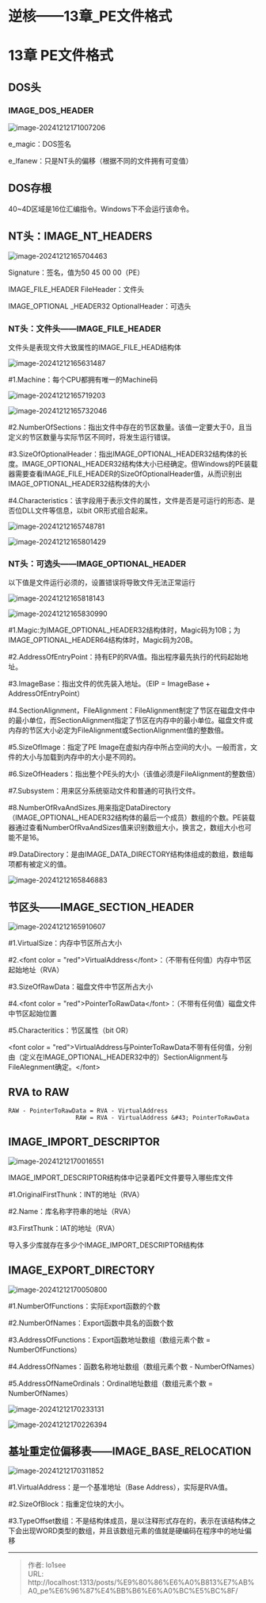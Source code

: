 # 逆核——13章_PE文件格式


# **13章  PE文件格式**

## **DOS头**

### **IMAGE_DOS_HEADER**

![image-20241212171007206](https://cdn.jsdelivr.net/gh/lo1see/Picturebed@main/img/image-20241212171007206.png)

e_magic：DOS签名

e_lfanew：只是NT头的偏移（根据不同的文件拥有可变值）

## **DOS存根**

40~4D区域是16位汇编指令。Windows下不会运行该命令。

## **NT头**：IMAGE_NT_HEADERS

![image-20241212165704463](https://cdn.jsdelivr.net/gh/lo1see/Picturebed@main/img/image-20241212165704463.png)

Signature：签名，值为50 45 00 00（PE）

IMAGE_FILE_HEADER FileHeader：文件头

IMAGE_OPTIONAL _HEADER32 OptionalHeader：可选头

### **NT头：文件头**——IMAGE_FILE_HEADER

文件头是表现文件大致属性的IMAGE_FILE_HEAD结构体

![image-20241212165631487](https://cdn.jsdelivr.net/gh/lo1see/Picturebed@main/img/image-20241212165631487.png)

\#1.Machine：每个CPU都拥有唯一的Machine码

![image-20241212165719203](https://cdn.jsdelivr.net/gh/lo1see/Picturebed@main/img/image-20241212165719203.png)

![image-20241212165732046](https://cdn.jsdelivr.net/gh/lo1see/Picturebed@main/img/image-20241212165732046.png)

\#2.NumberOfSections：指出文件中存在的节区数量。该值一定要大于0，且当定义的节区数量与实际节区不同时，将发生运行错误。

\#3.SizeOfOptionalHeader：指出IMAGE_OPTIONAL_HEADER32结构体的长度。IMAGE_OPTIONAL_HEADER32结构体大小已经确定。但Windows的PE装载器需要查看IMAGE_FILE_HEADER的SizeOfOptionalHeader值，从而识别出IMAGE_OPTIONAL_HEADER32结构体的大小

\#4.Characteristics：该字段用于表示文件的属性，文件是否是可运行的形态、是否位DLL文件等信息，以bit OR形式组合起来。

![image-20241212165748781](https://cdn.jsdelivr.net/gh/lo1see/Picturebed@main/img/image-20241212165748781.png)

![image-20241212165801429](https://cdn.jsdelivr.net/gh/lo1see/Picturebed@main/img/image-20241212165801429.png)

### **NT头：可选头**——IMAGE_OPTIONAL_HEADER

以下值是文件运行必须的，设置错误将导致文件无法正常运行

![image-20241212165818143](https://cdn.jsdelivr.net/gh/lo1see/Picturebed@main/img/image-20241212165818143.png)

![image-20241212165830990](https://cdn.jsdelivr.net/gh/lo1see/Picturebed@main/img/image-20241212165830990.png)

\#1.Magic:为IMAGE_OPTIONAL_HEADER32结构体时，Magic码为10B；为IMAGE_OPTIONAL_HEADER64结构体时，Magic码为20B。

\#2.AddressOfEntryPoint：持有EP的RVA值。指出程序最先执行的代码起始地址。

\#3.ImageBase：指出文件的优先装入地址。（EIP = ImageBase &#43; AddressOfEntryPoint）

\#4.SectionAlignment，FileAlignment：FileAlignment制定了节区在磁盘文件中的最小单位，而SectionAlignment指定了节区在内存中的最小单位。磁盘文件或内存的节区大小必定为FileAlignment或SectionAlignment值的整数倍。

\#5.SizeOfImage：指定了PE Image在虚拟内存中所占空间的大小。一般而言，文件的大小与加载到内存中的大小是不同的。

\#6.SizeOfHeaders：指出整个PE头的大小（该值必须是FileAlignment的整数倍）

\#7.Subsystem：用来区分系统驱动文件和普通的可执行文件。

\#8.NumberOfRvaAndSizes.用来指定DataDirectory（IMAGE_OPTIONAL_HEADER32结构体的最后一个成员）数组的个数。PE装载器通过查看NumberOfRvaAndSizes值来识别数组大小，换言之，数组大小也可能不是16。

\#9.DataDirectory：是由IMAGE_DATA_DIRECTORY结构体组成的数组，数组每项都有被定义的值。

![image-20241212165846883](https://cdn.jsdelivr.net/gh/lo1see/Picturebed@main/img/image-20241212165846883.png)

## 节区头——IMAGE_SECTION_HEADER

![image-20241212165910607](https://cdn.jsdelivr.net/gh/lo1see/Picturebed@main/img/image-20241212165910607.png)

#1.VirtualSize：内存中节区所占大小

#2.&lt;font color = &#34;red&#34;&gt;VirtualAddress&lt;/font&gt;：（不带有任何值）内存中节区起始地址（RVA）

#3.SizeOfRawData：磁盘文件中节区所占大小

#4.&lt;font color = &#34;red&#34;&gt;PointerToRawData&lt;/font&gt;：（不带有任何值）磁盘文件中节区起始位置

#5.Characteritics：节区属性（bit OR）

&lt;font color = &#34;red&#34;&gt;VirtualAddress与PointerToRawData不带有任何值，分别由（定义在IMAGE_OPTIONAL_HEADER32中的）SectionAlignment与FileAlegnment确定。&lt;/font&gt;

## RVA to RAW

```
RAW - PointerToRawData = RVA - VirtualAddress
                   RAW = RVA - VirtualAddress &#43; PointerToRawData
```



## IMAGE_IMPORT_DESCRIPTOR

![image-20241212170016551](https://cdn.jsdelivr.net/gh/lo1see/Picturebed@main/img/image-20241212170016551.png)

IMAGE_IMPORT_DESCRIPTOR结构体中记录着PE文件要导入哪些库文件

#1.OriginalFirstThunk：INT的地址（RVA）

#2.Name：库名称字符串的地址（RVA）

#3.FirstThunk：IAT的地址（RVA）

导入多少库就存在多少个IMAGE_IMPORT_DESCRIPTOR结构体

## IMAGE_EXPORT_DIRECTORY

![image-20241212170050800](https://cdn.jsdelivr.net/gh/lo1see/Picturebed@main/img/image-20241212170050800.png)

#1.NumberOfFunctions：实际Export函数的个数

#2.NumberOfNames：Export函数中具名的函数个数

#3.AddressOfFunctions：Export函数地址数组（数组元素个数 = NumberOfFunctions）

#4.AddressOfNames：函数名称地址数组（数组元素个数 - NumberOfNames）

#5.AddressOfNameOrdinals：Ordinal地址数组（数组元素个数 = NumberOfNames）

![image-20241212170233131](https://cdn.jsdelivr.net/gh/lo1see/Picturebed@main/img/image-20241212170233131.png)

![image-20241212170226394](https://cdn.jsdelivr.net/gh/lo1see/Picturebed@main/img/image-20241212170226394.png)

## 基址重定位偏移表——IMAGE_BASE_RELOCATION

![image-20241212170311852](https://cdn.jsdelivr.net/gh/lo1see/Picturebed@main/img/image-20241212170311852.png)

#1.VirtualAddress：是一个基准地址（Base Address），实际是RVA值。

#2.SizeOfBlock：指重定位块的大小。

#3.TypeOffset数组：不是结构体成员，是以注释形式存在的，表示在该结构体之下会出现WORD类型的数组，并且该数组元素的值就是硬编码在程序中的地址偏移


---

> 作者: lo1see  
> URL: http://localhost:1313/posts/%E9%80%86%E6%A0%B813%E7%AB%A0_pe%E6%96%87%E4%BB%B6%E6%A0%BC%E5%BC%8F/  

